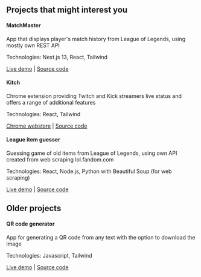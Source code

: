 ## Projects that might interest you 

<h4>MatchMaster</h4>
<p>App that displays player's match history from League of Legends, using mostly own REST API</p>
<p>Technologies: Next.js 13, React, Tailwind</p>
<a href="https://league-match-history.vercel.app/">Live demo</a> | <a href="https://github.com/Jckpt/league-match-history">Source code</a>

<h4>Kitch</h4>
<p>Chrome extension providing Twitch and Kick streamers live status and offers a range of additional features</p>
<p>Technologies: React, Tailwind</p>
<a href="https://chromewebstore.google.com/detail/afinpfknmmcbkmbgjcoljffonbmkccnl?hl=en">Chrome webstore</a> | <a href="https://github.com/Jckpt/kitch">Source code</a>

<h4>League item guesser</h4>
<p>Guessing game of old items from League of Legends, using own API created from web scraping lol.fandom.com</p>
<p>Technologies: React, Node.js, Python with Beautiful Soup (for web scraping)</p>
<a href="https://league-item-guesser.vercel.app/">Live demo</a> | <a href="https://github.com/Jckpt/League-item-guesser">Source code</a>

## Older projects

<h4>QR code generator</h4>
<p>App for generating a QR code from any text with the option to download the image</p>
<p>Technologies: Javascript, Tailwind</p>
<a href="https://jckpt.github.io/QR-code-generator/">Live demo</a> | <a href="https://github.com/Jckpt/QR-code-generator">Source code</a>
